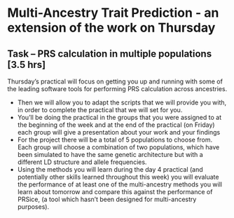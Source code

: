 # Multi-Ancestry Trait Prediction -  an extension of the work on Thursday

## Task – PRS calculation in multiple populations [3.5 hrs]
Thursday’s practical will focus on getting you up and running with some of the leading software tools for performing PRS calculation across ancestries.  
* Then we will allow you to adapt the scripts that we will provide you with, in order to complete the practical that we will set for you.      
* You’ll be doing the practical in the groups that you were assigned to at the beginning of the week and at the end of the practical (on Friday) each group will give a presentation about your work and your findings      
* For the project there will be a total of 5 populations to choose from. Each group will choose a combination of two populations, which have been simulated to have the same genetic architecture but with a different LD structure and allele frequencies.      
* Using the methods you will learn during the day 4 practical (and potentially other skills learned throughout this week) you will evaluate the performance of at least one of the multi-ancestry methods you will learn about tomorrow and compare this against the performance of PRSice, (a tool which hasn’t been designed for multi-ancestry purposes).  
